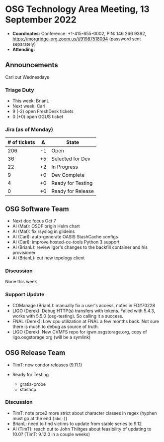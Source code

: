 # OSG Technology Area Meeting, 13 September 2022

-   **Coordinates:** Conference: +1-415-655-0002, PIN: 146 266 9392,
    <https://morgridge-org.zoom.us/j/91987518094> (password sent separately)
-   **Attending:** 

## Announcements

Carl out Wednesdays

### Triage Duty

-   This week: BrianL
-   Next week: Carl
-   9 (-2) open FreshDesk tickets
-   0 (+0) open GGUS ticket

### Jira (as of Monday)

| # of tickets | &Delta; | State             |
|--------------|---------|-------------------|
| 206          | -1      | Open              |
| 36           | +5      | Selected for Dev  |
| 22           | +2      | In Progress       |
| 9            | +0      | Dev Complete      |
| 4            | +0      | Ready for Testing |
| 0            | +0      | Ready for Release |

## OSG Software Team

-  Next doc focus Oct 7
-  AI (Mat): OSDF origin Helm chart
-  AI (Mat): fix rsyslog in glideins
-  AI (Carl): auto-generate OASIS StashCache configs
-  AI (Carl): improve hosted-ce-tools Python 3 support
-  AI (BrianL): review Igor's changes to the backfill container and his provisioner
-  AI (BrianL): cut new topology client

### Discussion

None this week

### Support Update

-   COManage (BrianL): manually fix a user's access, notes in FD#70228
-   LIGO (Derek): Debug HTTP(s) transfers with tokens.  Failed with 5.4.3, works with 5.5.0 (osg-testing).  So calling it a success.
-   FNAL (Derek): Low cpu utilization at FNAL a few months back.  Not sure there is much to debug as source of truth.
-   LIGO (Derek): New CVMFS repo for igwn.osgstorage.org, copy of ligo.osgstorage.org (will be a symlink)

## OSG Release Team

-   TimT: new condor releases (9.11.1)

-   Ready for Testing
    -   gratia-probe
    -   stashcp

### Discussion

-   TimT: note prce2 more strict about character classes in regex (hyphen must go at the end `[abc-]`)
-   BrianL: need to find victims to update from stable series to 9.12
-   AI (TimT): reach out to John Thiltges about feasibility of updating to 10.0?
    (TimT: 9.12.0 in a couple weeks)

